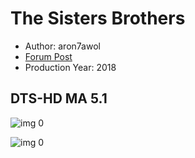 # The Sisters Brothers

* Author: aron7awol
* [Forum Post](https://www.avsforum.com/threads/bass-eq-for-filtered-movies.2995212/post-57520838)
* Production Year: 2018

## DTS-HD MA 5.1

![img 0](https://i.imgur.com/SDZEOWY.jpg)

![img 0](https://i.imgur.com/QgP0ZCo.png)

